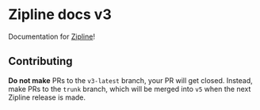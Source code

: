 # Zipline docs v3

Documentation for [Zipline](https://github.com/diced/zipline)!

## Contributing

**Do not make** PRs to the `v3-latest` branch, your PR will get closed. Instead, make PRs to the `trunk` branch, which will be merged into `v5` when the next Zipline release is made.

